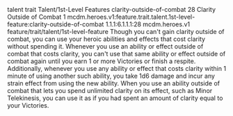 <ability>
  <metadata>
    <class>talent</class>
    <feature_type>trait</feature_type>
    <file_dpath>Talent/1st-Level Features</file_dpath>
    <item_id>clarity-outside-of-combat</item_id>
    <item_index>28</item_index>
    <item_name>Clarity Outside of Combat</item_name>
    <level>1</level>
    <scc>mcdm.heroes.v1:feature.trait.talent.1st-level-feature:clarity-outside-of-combat</scc>
    <scdc>1.1.1:6.1.1.1:28</scdc>
    <source>mcdm.heroes.v1</source>
    <type>feature/trait/talent/1st-level-feature</type>
  </metadata>
  <effects>
    <effect type="mundane">Though you can&apos;t gain clarity outside of combat, you can use your heroic abilities and effects that cost clarity without spending it. Whenever you use an ability or effect outside of combat that costs clarity, you can&apos;t use that same ability or effect outside of combat again until you earn 1 or more Victories or finish a respite.
Additionally, whenever you use any ability or effect that costs clarity within 1 minute of using another such ability, you take 1d6 damage and incur any strain effect from using the new ability.
When you use an ability outside of combat that lets you spend unlimited clarity on its effect, such as Minor Telekinesis, you can use it as if you had spent an amount of clarity equal to your Victories.</effect>
  </effects>
</ability>
